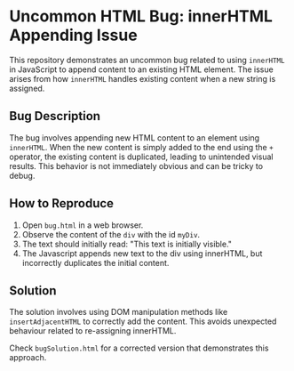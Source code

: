 # Uncommon HTML Bug: innerHTML Appending Issue

This repository demonstrates an uncommon bug related to using `innerHTML` in JavaScript to append content to an existing HTML element.  The issue arises from how `innerHTML` handles existing content when a new string is assigned.

## Bug Description

The bug involves appending new HTML content to an element using `innerHTML`. When the new content is simply added to the end using the `+` operator, the existing content is duplicated, leading to unintended visual results. This behavior is not immediately obvious and can be tricky to debug.

## How to Reproduce

1. Open `bug.html` in a web browser.
2. Observe the content of the `div` with the id `myDiv`.
3. The text should initially read: "This text is initially visible."
4. The Javascript appends new text to the div using innerHTML, but incorrectly duplicates the initial content.

## Solution

The solution involves using DOM manipulation methods like `insertAdjacentHTML` to correctly add the content. This avoids unexpected behaviour related to re-assigning innerHTML.

Check `bugSolution.html` for a corrected version that demonstrates this approach.
